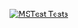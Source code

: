 [![MSTest Tests](https://gist.github.com/jjs98/be9c4d1483fe85c60e715ed232e1df02/raw/badge.svg)](https://gist.github.com/jjs98/ProjectEuler)
